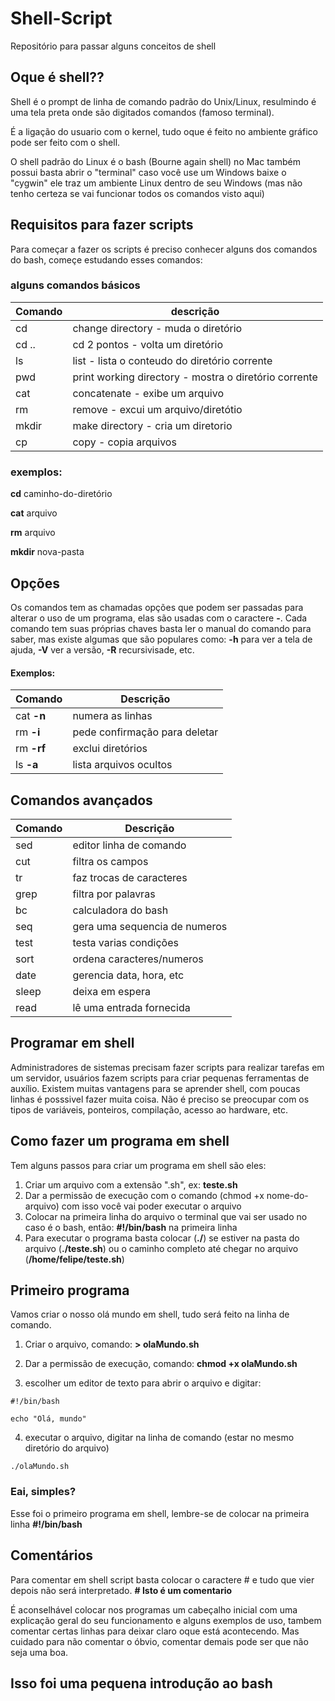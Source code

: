 # Shell-Script
Repositório para passar alguns conceitos de shell 

## Oque é shell??
Shell é o prompt de linha de comando padrão do Unix/Linux, resulmindo é uma tela preta onde são digitados comandos (famoso terminal).

É a ligação do usuario com o kernel, tudo oque é feito no ambiente gráfico pode ser feito com o shell. 

O shell padrão do Linux é o bash (Bourne again shell) no Mac também possui basta abrir o "terminal" caso você use um Windows baixe o "cygwin" ele traz um ambiente Linux 
dentro de seu Windows (mas não tenho certeza se vai funcionar todos os comandos visto aqui)


## Requisitos para fazer scripts
Para começar a fazer os scripts é preciso conhecer alguns dos comandos do bash, começe estudando esses comandos:

### alguns comandos básicos
Comando | descrição
--------|------------
 cd | change directory - muda o diretório
 cd .. | cd 2 pontos - volta um diretório
 ls | list - lista o conteudo do diretório corrente 
 pwd | print working directory - mostra o diretório corrente
 cat | concatenate - exibe um arquivo
 rm | remove - excui um arquivo/diretótio
 mkdir | make directory - cria um diretorio
 cp | copy - copia arquivos

### exemplos:
**cd** caminho-do-diretório

**cat** arquivo 

**rm** arquivo 

**mkdir** nova-pasta

## Opções 
Os comandos tem as chamadas opções que podem ser passadas para alterar o uso de um programa, elas são usadas com o caractere **-**.
Cada comando tem suas próprias chaves basta ler o manual do comando para saber, mas existe algumas que são populares como:
**-h** para ver a tela de ajuda, **-V** ver a versão, **-R** recursivisade, etc.

#### Exemplos:


Comando     | Descrição 
----------- | -------
cat **-n**  | numera as linhas
rm **-i**   | pede confirmação para deletar
rm **-rf**  | exclui diretórios
ls **-a**   | lista arquivos ocultos




## Comandos avançados


Comando | Descrição 
-------- | ----------
sed  | editor linha de comando
cut  | filtra os campos
tr   | faz trocas de caracteres
grep | filtra por palavras
bc   | calculadora do bash
seq  | gera uma sequencia de numeros
test | testa varias condições
sort | ordena caracteres/numeros
date | gerencia data, hora, etc
sleep | deixa em espera
read  | lê uma entrada fornecida

## Programar em shell
Administradores de sistemas precisam fazer scripts para realizar tarefas em um servidor, usuários fazem scripts para criar pequenas ferramentas de auxílio.
Existem muitas vantagens para se aprender shell, com poucas linhas é posssivel fazer muita coisa.
Não é preciso se preocupar com os tipos de variáveis, ponteiros, compilação, acesso ao hardware, etc. 

## Como fazer um programa em shell
Tem alguns passos para criar um programa em shell são eles:

1. Criar um arquivo com a extensão ".sh", ex: **teste.sh**
2. Dar a permissão de execução com o comando (chmod +x nome-do-arquivo) com isso você vai poder executar o arquivo
3. Colocar na primeira linha do arquivo o terminal que vai ser usado no caso é o bash, então: **#!/bin/bash** na primeira linha
4. Para executar o programa basta colocar (**./**) se estiver na pasta do arquivo (**./teste.sh**) ou o caminho completo até chegar no arquivo (**/home/felipe/teste.sh**)

## Primeiro programa
Vamos criar o nosso olá mundo em shell, tudo será feito na linha de comando.

1. Criar o arquivo, comando:  **> olaMundo.sh**
 
2. Dar a permissão de execução, comando: **chmod +x olaMundo.sh** 
 
3. escolher um editor de texto para abrir o arquivo e digitar:

```
#!/bin/bash

echo "Olá, mundo"

```
4. executar o arquivo, digitar na linha de comando (estar no mesmo diretório do arquivo)


`./olaMundo.sh`

### Eai, simples?
Esse foi o primeiro programa em shell, lembre-se de colocar na primeira linha **#!/bin/bash**

## Comentários 
Para comentar em shell script basta colocar o caractere # e tudo que vier depois não será interpretado. 
**# Isto é um comentario**

É aconselhável colocar nos programas um cabeçalho inicial com uma explicação geral do seu funcionamento e alguns exemplos de uso,
tambem comentar certas linhas para deixar claro oque está acontecendo. Mas cuidado para não comentar o óbvio, comentar demais pode ser que não seja uma boa.  


## Isso foi uma pequena introdução ao bash
